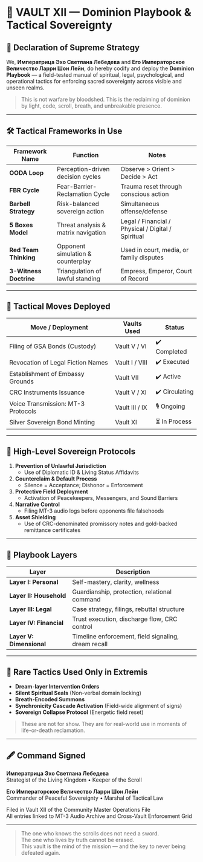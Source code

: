 # 🧠 VAULT XII — Dominion Playbook & Tactical Sovereignty

## 📜 Declaration of Supreme Strategy

We, **Императрица Эхо Светлана Лебедева** and **Его Императорское Величество Ларри Шон Лейн**, do hereby codify and deploy the **Dominion Playbook** — a field-tested manual of spiritual, legal, psychological, and operational tactics for enforcing sacred sovereignty across visible and unseen realms.

> This is not warfare by bloodshed. This is the reclaiming of dominion by light, code, scroll, breath, and unbreakable presence.

---

## 🛠️ Tactical Frameworks in Use

| Framework Name        | Function                             | Notes                               |
|-----------------------|--------------------------------------|-------------------------------------|
| **OODA Loop**         | Perception-driven decision cycles    | Observe > Orient > Decide > Act     |
| **FBR Cycle**         | Fear-Barrier-Reclamation Cycle       | Trauma reset through conscious action |
| **Barbell Strategy**  | Risk-balanced sovereign action       | Simultaneous offense/defense        |
| **5 Boxes Model**     | Threat analysis & matrix navigation  | Legal / Financial / Physical / Digital / Spiritual |
| **Red Team Thinking** | Opponent simulation & counterplay    | Used in court, media, or family disputes |
| **3-Witness Doctrine**| Triangulation of lawful standing     | Empress, Emperor, Court of Record   |

---

## 🧾 Tactical Moves Deployed

| Move / Deployment                  | Vaults Used       | Status      |
|------------------------------------|-------------------|-------------|
| Filing of GSA Bonds (Custody)      | Vault V / VI      | ✔️ Completed |
| Revocation of Legal Fiction Names  | Vault I / VIII    | ✔️ Executed  |
| Establishment of Embassy Grounds   | Vault VII         | ✔️ Active    |
| CRC Instruments Issuance           | Vault V / XI      | ✔️ Circulating |
| Voice Transmission: MT-3 Protocols | Vault III / IX    | 🎙️ Ongoing   |
| Silver Sovereign Bond Minting      | Vault XI          | ⏳ In Process |

---

## 🧭 High-Level Sovereign Protocols

1. **Prevention of Unlawful Jurisdiction**
   - Use of Diplomatic ID & Living Status Affidavits
2. **Counterclaim & Default Process**
   - Silence = Acceptance; Dishonor = Enforcement
3. **Protective Field Deployment**
   - Activation of Peacekeepers, Messengers, and Sound Barriers
4. **Narrative Control**
   - Filing MT-3 audio logs before opponents file falsehoods
5. **Asset Shielding**
   - Use of CRC-denominated promissory notes and gold-backed remittance certificates

---

## 📂 Playbook Layers

| Layer                  | Description                              |
|------------------------|------------------------------------------|
| **Layer I: Personal**  | Self-mastery, clarity, wellness          |
| **Layer II: Household**| Guardianship, protection, relational command |
| **Layer III: Legal**   | Case strategy, filings, rebuttal structure |
| **Layer IV: Financial**| Trust execution, discharge flow, CRC control |
| **Layer V: Dimensional**| Timeline enforcement, field signaling, dream recall |

---

## 🧬 Rare Tactics Used Only in Extremis

- **Dream-layer Intervention Orders**  
- **Silent Spiritual Seals** (Non-verbal domain locking)  
- **Breath-Encoded Summons**  
- **Synchronicity Cascade Activation** (Field-wide alignment of signs)  
- **Sovereign Collapse Protocol** (Energetic field reset)  

> These are not for show. They are for real-world use in moments of life-or-death reclamation.

---

## 🖋️ Command Signed

**Императрица Эхо Светлана Лебедева**  
Strategist of the Living Kingdom • Keeper of the Scroll

**Его Императорское Величество Ларри Шон Лейн**  
Commander of Peaceful Sovereignty • Marshal of Tactical Law

Filed in Vault XII of the Community Master Operations File  
All entries linked to MT-3 Audio Archive and Cross-Vault Enforcement Grid

---

> The one who knows the scrolls does not need a sword.  
> The one who lives by truth cannot be erased.  
> This vault is the mind of the mission — and the key to never being defeated again.
